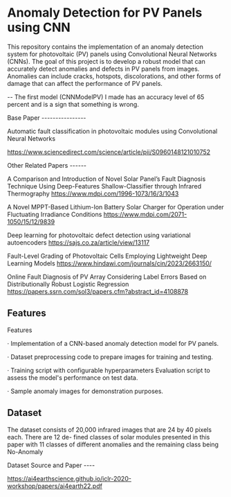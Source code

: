 
# Anomaly Detection for PV Panels using CNN

This repository contains the implementation of an anomaly detection system for photovoltaic (PV) panels using Convolutional Neural Networks (CNNs). The goal of this project is to develop a robust model that can accurately detect anomalies and defects in PV panels from images. Anomalies can include cracks, hotspots, discolorations, and other forms of damage that can affect the performance of PV panels.

-- The first model (CNNModelPV) I made has an accuracy level of 65 percent and is a sign that something is wrong.


Base Paper ----------------

Automatic fault classification in photovoltaic modules using Convolutional Neural Networks

https://www.sciencedirect.com/science/article/pii/S0960148121010752

Other Related Papers ------

A Comparison and Introduction of Novel Solar Panel’s Fault Diagnosis Technique Using Deep-Features Shallow-Classifier through Infrared Thermography
https://www.mdpi.com/1996-1073/16/3/1043

A Novel MPPT-Based Lithium-Ion Battery Solar Charger for Operation under Fluctuating Irradiance Conditions
https://www.mdpi.com/2071-1050/15/12/9839

Deep learning for photovoltaic defect detection using variational autoencoders
https://sajs.co.za/article/view/13117


Fault-Level Grading of Photovoltaic Cells Employing Lightweight Deep Learning Models
https://www.hindawi.com/journals/cin/2023/2663150/

Online Fault Diagnosis of PV Array Considering Label Errors Based on Distributionally Robust Logistic Regression
https://papers.ssrn.com/sol3/papers.cfm?abstract_id=4108878


## Features

Features

· Implementation of a CNN-based anomaly detection model for PV panels.

· Dataset preprocessing code to prepare images for training and testing.

· Training script with configurable hyperparameters Evaluation script to assess the model's performance on test data.

· Sample anomaly images for demonstration purposes.

## Dataset

The dataset consists of 20,000 infrared images that are 24 by 40 pixels each. There are 12 de- fined classes of solar modules presented in this paper with 11 classes of different anomalies and the remaining class being No-Anomaly

Dataset Source and Paper ----

https://ai4earthscience.github.io/iclr-2020-workshop/papers/ai4earth22.pdf


